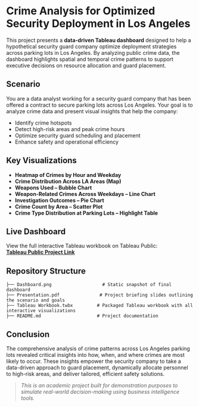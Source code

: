 # Crime Analysis for Optimized Security Deployment in Los Angeles
This project presents a **data-driven Tableau dashboard** designed to help a hypothetical security guard company optimize deployment strategies across parking lots in Los Angeles. By analyzing public crime data, the dashboard highlights spatial and temporal crime patterns to support executive decisions on resource allocation and guard placement.

## Scenario
You are a data analyst working for a security guard company that has been offered a contract to secure parking lots across Los Angeles. Your goal is to analyze crime data and present visual insights that help the company:
- Identify crime hotspots
- Detect high-risk areas and peak crime hours
- Optimize security guard scheduling and placement
- Enhance safety and operational efficiency

## Key Visualizations
- **Heatmap of Crimes by Hour and Weekday**
- **Crime Distribution Across LA Areas (Map)**
- **Weapons Used – Bubble Chart**
- **Weapon-Related Crimes Across Weekdays – Line Chart**
- **Investigation Outcomes – Pie Chart**
- **Crime Count by Area – Scatter Plot**
- **Crime Type Distribution at Parking Lots – Highlight Table**

## Live Dashboard
View the full interactive Tableau workbook on Tableau Public:  
[**Tableau Public Project Link**](https://public.tableau.com/app/profile/vinod.nithin.kumar.rachakonda/viz/OptimizingSecurityPlacementinLosAngelesATableauAnalysis/Dashboard1)

## Repository Structure
```
├── Dashboard.png                   # Static snapshot of final dashboard
├── Presentation.pdf               # Project briefing slides outlining the scenario and goals
├── Tableau Workbook.twbx         # Packaged Tableau workbook with all interactive visualizations
├── README.md                     # Project documentation
```

## Conclusion
The comprehensive analysis of crime patterns across Los Angeles parking lots revealed critical insights into how, when, and where crimes are most likely to occur. These insights empower the security company to take a data-driven approach to guard placement, dynamically allocate personnel to high-risk areas, and deliver tailored, efficient safety solutions.

> *This is an academic project built for demonstration purposes to simulate real-world decision-making using business intelligence tools.*
